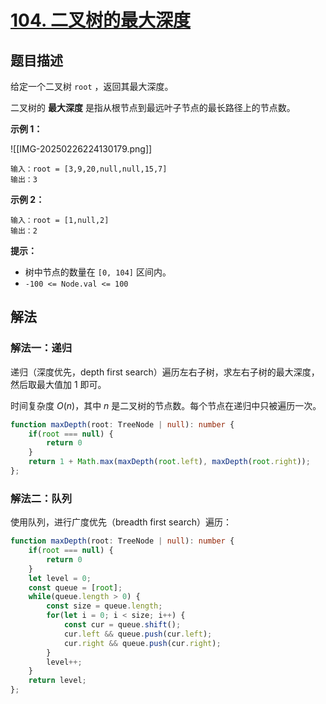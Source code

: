 # [104. 二叉树的最大深度](https://leetcode.cn/problems/maximum-depth-of-binary-tree)

## 题目描述

给定一个二叉树 `root` ，返回其最大深度。

二叉树的 **最大深度** 是指从根节点到最远叶子节点的最长路径上的节点数。

**示例 1：**

![[IMG-20250226224130179.png]]

```
输入：root = [3,9,20,null,null,15,7]
输出：3
```

**示例 2：**

```
输入：root = [1,null,2]
输出：2
```

**提示：**

- 树中节点的数量在 `[0, 104]` 区间内。
- `-100 <= Node.val <= 100`

## 解法

### 解法一：递归

递归（深度优先，depth first search）遍历左右子树，求左右子树的最大深度，然后取最大值加 1 即可。

时间复杂度 $O(n)$，其中 $n$ 是二叉树的节点数。每个节点在递归中只被遍历一次。

```typescript
function maxDepth(root: TreeNode | null): number {
    if(root === null) {
        return 0
    }
    return 1 + Math.max(maxDepth(root.left), maxDepth(root.right));
};
```
### 解法二：队列

使用队列，进行广度优先（breadth first search）遍历：

```typescript
function maxDepth(root: TreeNode | null): number {
    if(root === null) {
        return 0
    }
    let level = 0;
    const queue = [root];
    while(queue.length > 0) {
        const size = queue.length;
        for(let i = 0; i < size; i++) {
            const cur = queue.shift();
            cur.left && queue.push(cur.left);
            cur.right && queue.push(cur.right);
        }
        level++;
    }
    return level;
};
```